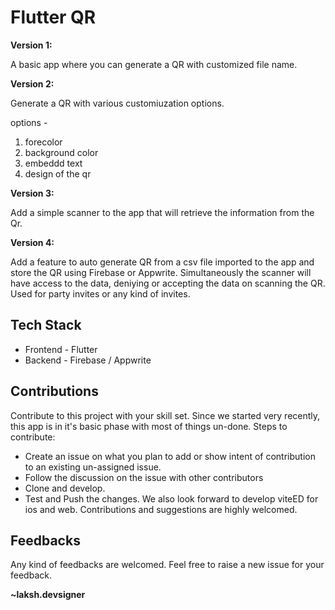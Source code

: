 # Flutter QR
**Version 1:**

A basic app where you can generate a QR with customized file name.

**Version 2:**

Generate a QR with various customiuzation options. 

options - 
1. forecolor
2. background color
3. embeddd text
4. design of the qr

**Version 3:**

Add a simple scanner to the app that will retrieve the information from the Qr.

**Version 4:** 

Add a feature to auto generate QR from a csv file imported to the app and store the QR using Firebase or Appwrite.
Simultaneously the scanner will have access to the data, deniying or accepting the data on scanning the QR. 
Used for party invites or any kind of invites. 

## Tech Stack
* Frontend - Flutter
* Backend - Firebase / Appwrite

## Contributions
Contribute to this project with your skill set. Since we started very recently, this app is in it's basic phase with most of things un-done. Steps to contribute:

* Create an issue on what you plan to add or show intent of contribution to an existing un-assigned issue.
* Follow the discussion on the issue with other contributors
* Clone and develop.
* Test and Push the changes.
We also look forward to develop viteED for ios and web. Contributions and suggestions are highly welcomed.

## Feedbacks
Any kind of feedbacks are welcomed. Feel free to raise a new issue for your feedback.

**~laksh.devsigner**

